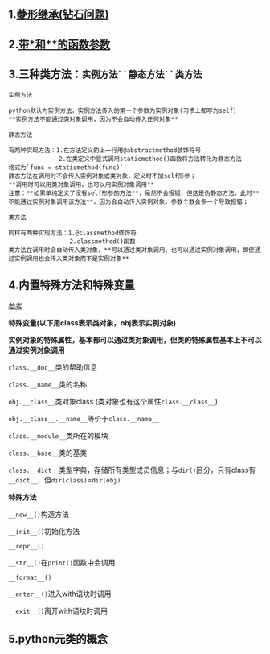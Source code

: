 ## 1.[菱形继承(钻石问题)](https://www.cnblogs.com/testview/p/4651198.html)

## 2.[带*和**的函数参数](https://www.cnblogs.com/wisir/p/10916722.html)

## 3.三种类方法：`实例方法``静态方法``类方法`

`实例方法`

    python默认为实例方法，实例方法传入的第一个参数为实例对象(习惯上都写为self)               
    **实例方法不能通过类对象调用，因为不会自动传入任何对象**

`静态方法`

    有两种实现方法：1.在方法定义的上一行用@abstractmethod装饰符号
                  2.在类定义中显式调用staticmethod()函数将方法转化为静态方法
    格式为`func = staticmethod(func)`
    静态方法在调用时不会传入实例对象或类对象，定义时不加self形参；
    **调用时可以用类对象调用，也可以用实例对象调用**
    注意：**如果单纯定义了没有self形参的方法**，虽然不会报错，但这是伪静态方法，此时**不能通过实例对象调用该方法**，因为会自动传入实例对象，参数个数会多一个导致报错；

`类方法`

    同样有两种实现方法：1.@classmethod修饰符                                                   
                     2.classmethod()函数
    类方法在调用时会自动传入类对象，**可以通过类对象调用，也可以通过实例对象调用，即使通过实例调用也会传入类对象而不是实例对象**                                                   

## 4.内置特殊方法和特殊变量

[参考](https://blog.csdn.net/Airuio/article/details/80417569)

**特殊变量(以下用class表示类对象，obj表示实例对象)**

**实例对象的特殊属性，基本都可以通过类对象调用，但类的特殊属性基本上不可以通过实例对象调用**

`class.__doc__`类的帮助信息

`class.__name__`类的名称

`obj.__class__`类对象class (类对象也有这个属性`class.__class__`)

`obj.__class__.__name__`等价于`class.__name__`

`class.__module__`类所在的模块

`class.__base__`类的基类

`class.__dict__`类型字典，存储所有类型成员信息；与`dir()`区分，只有class有`__dict__`，但`dir(class)`=`dir(obj)`

**特殊方法**

`__new__()`构造方法

`__init__()`初始化方法

`__repr__()`

`__str__()`在`print()`函数中会调用

`__format__()`

`__enter__()`进入with语块时调用

`__exit__()`离开with语块时调用

## 5.python元类的概念










